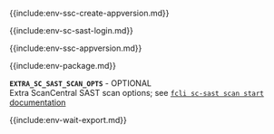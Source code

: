 {{include:env-ssc-create-appversion.md}}

{{include:env-sc-sast-login.md}}

{{include:env-ssc-appversion.md}}

{{include:env-package.md}}

**`EXTRA_SC_SAST_SCAN_OPTS`** - OPTIONAL    
Extra ScanCentral SAST scan options; see [`fcli sc-sast scan start` documentation]({{var:fcli-doc-base-url}}/manpage/fcli-sc-sast-scan-start.html)

{{include:env-wait-export.md}}
